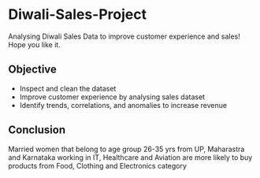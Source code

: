 # Diwali-Sales-Project
Analysing Diwali Sales Data to improve customer experience and sales!
Hope you like it.

## Objective  
- Inspect and clean the dataset  
- Improve customer experience by analysing sales dataset 
- Identify trends, correlations, and anomalies to increase revenue  

## Conclusion  
Married women that belong to age group 26-35 yrs from UP, Maharastra and Karnataka working in IT, Healthcare and Aviation are more likely to buy products from Food, Clothing and Electronics category


